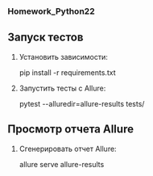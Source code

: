 ### Homework_Python22

## Запуск тестов

1.  Установить зависимости:

    pip install -r requirements.txt

2.  Запустить тесты с Allure:

    pytest --alluredir=allure-results tests/

## Просмотр отчета Allure

1.  Сгенерировать отчет Allure:

    allure serve allure-results
